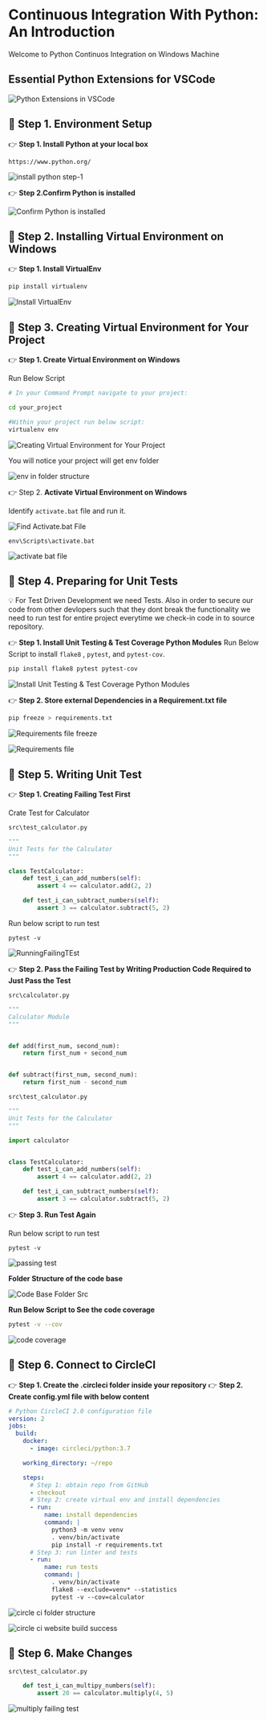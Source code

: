 # Continuous Integration With Python: An Introduction

Welcome to Python Continuos Integration on Windows Machine

## Essential Python Extensions for VSCode

![Python Extensions in VSCode](https://github.com/rupeshtiwari/python-ci-example/blob/master/docs/python-extensions-in-vscode.PNG)

## 📗 Step 1. Environment Setup

👉 **Step 1. Install Python at your local box**

`https://www.python.org/`

![install python step-1](https://github.com/rupeshtiwari/python-ci-example/blob/master/docs/install-python-step-1.PNG)

👉 **Step 2.Confirm Python is installed**

![Confirm Python is installed](https://github.com/rupeshtiwari/python-ci-example/blob/master/docs/confirm-python-installed.PNG)

## 📗 Step 2. Installing Virtual Environment on Windows

👉 **Step 1. Install VirtualEnv**

```sh
pip install virtualenv
```

![Install VirtualEnv](https://github.com/rupeshtiwari/python-ci-example/blob/master/docs/install-virtualenv.PNG)

## 📗 Step 3. Creating Virtual Environment for Your Project

👉 **Step 1. Create Virtual Environment on Windows**

Run Below Script

```sh
# In your Command Prompt navigate to your project:

cd your_project

#Within your project run below script:
virtualenv env
```

![Creating Virtual Environment for Your Project](https://github.com/rupeshtiwari/python-ci-example/blob/master/docs/creating-project-venv.PNG)

You will notice your project will get env folder

![env in folder structure](https://github.com/rupeshtiwari/python-ci-example/blob/master/docs/env-folder-after-creating-virtual-env.PNG)

👉 Step 2. **Activate Virtual Environment on Windows**

Identify `activate.bat` file and run it.

![Find Activate.bat File](https://github.com/rupeshtiwari/python-ci-example/blob/master/docs/activate-bat-file-in-project.PNG)

`env\Scripts\activate.bat`

![activate bat file](https://github.com/rupeshtiwari/python-ci-example/blob/master/docs/activating-env-locally.PNG)

## 📗 Step 4. Preparing for Unit Tests

💡 For Test Driven Development we need Tests.
Also in order to secure our code from other devlopers such that they dont break the functionality we need to run test for entire project everytime we check-in code in to source repository.

👉 **Step 1. Install Unit Testing & Test Coverage Python Modules**
Run Below Script to install `flake8` , `pytest`, and `pytest-cov`.

```sh
pip install flake8 pytest pytest-cov
```

![Install Unit Testing & Test Coverage Python Modules](https://github.com/rupeshtiwari/python-ci-example/blob/master/docs/installing-unit-test-pckgs.PNG)

👉 **Step 2. Store external Dependencies in a Requirement.txt file**

```sh
pip freeze > requirements.txt
```

![Requirements file freeze](https://github.com/rupeshtiwari/python-ci-example/blob/master/docs/freeze%20requirements.PNG)

![Requirements file](https://github.com/rupeshtiwari/python-ci-example/blob/master/docs/requirements%20-file.PNG)

## 📗 Step 5. Writing Unit Test

👉 **Step 1. Creating Failing Test First**

Crate Test for Calculator

`src\test_calculator.py`

```py
"""
Unit Tests for the Calculator
"""

class TestCalculator:
    def test_i_can_add_numbers(self):
        assert 4 == calculator.add(2, 2)

    def test_i_can_subtract_numbers(self):
        assert 3 == calculator.subtract(5, 2)

```

Run below script to run test

`pytest -v`

![RunningFailingTEst](https://github.com/rupeshtiwari/python-ci-example/blob/master/docs/running-failing-test.PNG)

👉 **Step 2. Pass the Failing Test by Writing Production Code Required to Just Pass the Test**

`src\calculator.py`

```py
"""
Calculator Module
"""


def add(first_num, second_num):
    return first_num + second_num


def subtract(first_num, second_num):
    return first_num - second_num

```

`src\test_calculator.py`

```py
"""
Unit Tests for the Calculator
"""

import calculator


class TestCalculator:
    def test_i_can_add_numbers(self):
        assert 4 == calculator.add(2, 2)

    def test_i_can_subtract_numbers(self):
        assert 3 == calculator.subtract(5, 2)

```

👉 **Step 3. Run Test Again**

Run below script to run test

`pytest -v`

![passing test](https://github.com/rupeshtiwari/python-ci-example/blob/master/docs/passing-test.PNG)

**Folder Structure of the code base**

![Code Base Folder Src](https://github.com/rupeshtiwari/python-ci-example/blob/master/docs/folder-structure.PNG)

**Run Below Script to See the code coverage**

```sh
pytest -v --cov
```

![code coverage](https://github.com/rupeshtiwari/python-ci-example/blob/master/docs/code-coverage.PNG)

## 📗 Step 6. Connect to CircleCI

👉 **Step 1. Create the .circleci folder inside your repository**
👉 **Step 2. Create config.yml file with below content**

```yml
# Python CircleCI 2.0 configuration file
version: 2
jobs:
  build:
    docker:
      - image: circleci/python:3.7

    working_directory: ~/repo

    steps:
      # Step 1: obtain repo from GitHub
      - checkout
      # Step 2: create virtual env and install dependencies
      - run:
          name: install dependencies
          command: |
            python3 -m venv venv
            . venv/bin/activate
            pip install -r requirements.txt
      # Step 3: run linter and tests
      - run:
          name: run tests
          command: |
            . venv/bin/activate
            flake8 --exclude=venv* --statistics
            pytest -v --cov=calculator
```

![circle ci folder structure](https://github.com/rupeshtiwari/python-ci-example/blob/master/docs/circle-ci-folder-structure.PNG)

![circle ci website build success]()

## 📗 Step 6. Make Changes

`src\test_calculator.py`

```py
    def test_i_can_multipy_numbers(self):
        assert 20 == calculator.multiply(4, 5)
```

![multiply failing test]()
